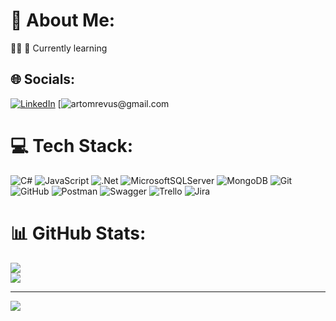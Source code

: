 # 💫 About Me:
🫸🏽 🌱 Currently learning


## 🌐 Socials:
[![LinkedIn](https://img.shields.io/badge/LinkedIn-%230077B5.svg?logo=linkedin&logoColor=white)](https://linkedin.com/in/artem-revus-8127821bb) 
[![artomrevus@gmail.com]([https://img.shields.io/badge/LinkedIn-%230077B5.svg?logo=linkedin&logoColor=white](https://img.shields.io/badge/Gmail-EA4335?style=flat&logo=gmail&logoColor=white)) 

# 💻 Tech Stack:
![C#](https://img.shields.io/badge/c%23-%23239120.svg?style=for-the-badge&logo=csharp&logoColor=white) ![JavaScript](https://img.shields.io/badge/javascript-%23323330.svg?style=for-the-badge&logo=javascript&logoColor=%23F7DF1E) ![.Net](https://img.shields.io/badge/.NET-5C2D91?style=for-the-badge&logo=.net&logoColor=white) ![MicrosoftSQLServer](https://img.shields.io/badge/Microsoft%20SQL%20Server-CC2927?style=for-the-badge&logo=microsoft%20sql%20server&logoColor=white) ![MongoDB](https://img.shields.io/badge/MongoDB-%234ea94b.svg?style=for-the-badge&logo=mongodb&logoColor=white) ![Git](https://img.shields.io/badge/git-%23F05033.svg?style=for-the-badge&logo=git&logoColor=white) ![GitHub](https://img.shields.io/badge/github-%23121011.svg?style=for-the-badge&logo=github&logoColor=white) ![Postman](https://img.shields.io/badge/Postman-FF6C37?style=for-the-badge&logo=postman&logoColor=white) ![Swagger](https://img.shields.io/badge/-Swagger-%23Clojure?style=for-the-badge&logo=swagger&logoColor=white) ![Trello](https://img.shields.io/badge/Trello-%23026AA7.svg?style=for-the-badge&logo=Trello&logoColor=white) ![Jira](https://img.shields.io/badge/jira-%230A0FFF.svg?style=for-the-badge&logo=jira&logoColor=white)
# 📊 GitHub Stats:
![](https://github-readme-stats.vercel.app/api?username=artomrevus&theme=discord_old_blurple&hide_border=true&include_all_commits=false&count_private=true)<br/>
![](https://github-readme-stats.vercel.app/api/top-langs/?username=artomrevus&theme=discord_old_blurple&hide_border=true&include_all_commits=false&count_private=true&layout=compact)

---
[![](https://visitcount.itsvg.in/api?id=artomrevus&icon=1&color=9)](https://visitcount.itsvg.in)

<!-- Proudly created with GPRM ( https://gprm.itsvg.in ) -->
